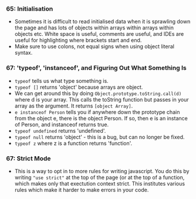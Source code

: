 ### 65: Initialisation
* Sometimes it is difficult to read initialised data when it is sprawling down the page and has lots of objects within arrays within arrays within objects etc. White space is useful, comments are useful, and IDEs are useful for highlighting where brackets start and end.
* Make sure to use colons, not equal signs when using object literal syntax.

### 67: 'typeof', 'instanceof', and Figuring Out What Something Is
* `typeof` tells us what type something is.
* `typeof []` returns 'object' because arrays are object.
 * We can get around this by doing `Object.prototype.toString.call(d)` where d is your array. This calls the toString function but passes in your array as the argument. It returns `[object Array]`.
* `e instanceof Person` tells you if anywhere down the prototype chain from the object e, there is the object Person. If so, then e is an instance of Person, and instanceof returns true.
* `typeof undefined` returns 'undefined'.
* `typeof null` returns 'object' - this is a bug, but can no longer be fixed.
* `typeof z` where z is a function returns 'function'.

### 67: Strict Mode
* This is a way to opt in to more rules for writing javascript. You do this by writing `"use strict"` at the top of the page (or at the top of a function, which makes only that exectution context strict. This institutes various rules which make it harder to make errors in your code.